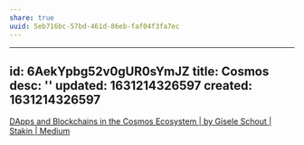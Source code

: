 ```yaml
---
share: true
uuid: 5eb716bc-57bd-461d-86eb-faf04f3fa7ec
---
```

---
id: 6AekYpbg52v0gUR0sYmJZ
title: Cosmos
desc: ''
updated: 1631214326597
created: 1631214326597
---

[DApps and Blockchains in the Cosmos Ecosystem | by Gisele Schout | Stakin | Medium](https://medium.com/stakin/dapps-and-blockchains-built-on-the-cosmos-ecosystem-31731494570b)
